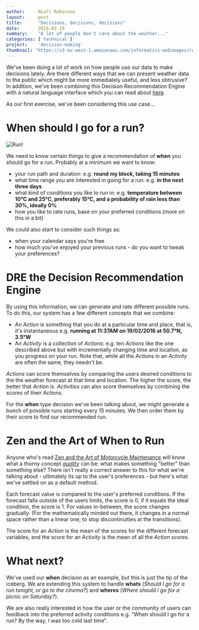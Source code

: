 ```yaml
---
author:     Niall Robinson
layout:     post
title:      "Decisions, decisions, decisions"
date:       2016-02-19
summary:    "A lot of people don't care about the weather..."
categories: ['technical']
project:    'decision-making'
thumbnail: "https://s3-eu-west-1.amazonaws.com/informatics-webimages/run.jpg"
---
```


We've been doing a lot of work on how people use our data to make decisions lately. Are there different ways that we can present weather data to the public which might be more immediately useful, and less obtrusive? In addition, we've been combining this Decision Recommendation Engine with a natural language interface which you can read about [here](www.informaticslab.co.uk/technical/2016/02/19/alexa.md).

As our first exercise, we've been considering this use case...

# When should I go for a run?

![Run!](https://s3-eu-west-1.amazonaws.com/informatics-webimages/run.jpg)

We need to know certain things to give a recommendation of **when** you should go for a run. Probably at a minimum we want to know:

* your run path and duration: e.g. **round my block, taking 15 minutes**
* what time range you are interested in going for a run: e.g. **in the next three days**
* what kind of conditions you like to run in: e.g. **temperature between 10&deg;C and 25&deg;C, preferably 15&deg;C, and a probability of rain less than 30%, ideally 0%**
* how you like to rate runs, base on your preferred conditions (more on this in a bit)

We could also start to consider such things as:

* when your calendar says you're free
* how much you've enjoyed your previous runs - do you want to tweak your preferences?

# DRE the Decision Recommendation Engine

By using this information, we can generate and rate different possible runs. To do this, our system has a few different concepts that we combine:

* An *Action* is something that you do at a particular time and place, that is, it's instantaneous e.g. **running at 11:37AM on 19/02/2016 at 50.7&deg;N, 3.5&deg;W**
* An *Activity* is a collection of *Actions*: e.g. ten *Actions* like the one described above but with incrementally changing time and location, as you progress on your run. Note that, while all the *Actions* in an *Activity* are often the same, they needn't be.

*Actions* can score themselves by comparing the users desired conditions to the the weather forecast at that time and location. The higher the score, the better that *Action* is. *Activities* can also score themselves by combining the scores of their *Actions*.

For the **when** type decision we've been talking about, we might generate a bunch of possible runs starting every 15 minutes. We then order them by their score to find our recommended run.

# Zen and the Art of When to Run

Anyone who's read [Zen and the Art of Motorcycle Maintenance](https://en.wikipedia.org/wiki/Zen_and_the_Art_of_Motorcycle_Maintenance) will know what a thorny concept [*quality*](https://en.wikipedia.org/wiki/Pirsig%27s_metaphysics_of_Quality  ) can be: what makes something "better" than something else? There isn't really a correct answer to this for what we're talking about - ultimately its up to the user's preferences - but here's what we've settled on as a default method.

Each forecast value is compared to the user's preferred conditions. If the forecast falls outside of the users limits, the score is 0, if it equals the ideal condition, the score is 1. For values in-between, the score changes gradually. (For the mathematically minded out there, it changes in a normal space rather than a linear one, to stop discontinuities at the transitions).

The score for an *Action* is the mean of the scores for the different forecast variables, and the score for an *Activity* is the mean of all the *Action* scores.

# What next?

We've used our **when** decision as an example, but this is just the tip of the iceberg. We are extending this system to handle **whats** (*Should I go for a run tonight, or go to the cinema?*) and **wheres** (*Where should I go for a picnic on Saturday?*).

We are also really interested in how the user or the community of users can feedback into the preferred activity conditions e.g. "When should I go for a run? By the way, I was too cold last time".
